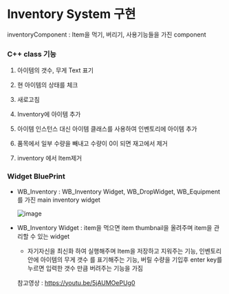# Inventory System 구현

inventoryComponent : Item을 먹기, 버리기, 사용기능들을 가진 component

### C++ class 기능

1. 아이템의 갯수, 무게 Text 표기

2. 현 아이템의 상태를 체크

3. 새로고침

4. Inventory에 아이템 추가

5. 아이템 인스턴스 대신 아이템 클래스를 사용하여 인벤토리에 아이템 추가

6. 품목에서 일부 수량을 빼내고 수량이 0이 되면 재고에서 제거

7. inventory 에서 Item제거

### Widget BluePrint

- WB_Inventory : WB_Inventory Widget, WB_DropWidget, WB_Equipment를 가진 main inventory widget

  ![image](https://github.com/HanYooTae/Unreal-Game-Project1/assets/123162344/c14b36c0-4c61-42ac-babd-b49c6e8c5d88)

- WB_Inventory Widget : item을 먹으면 item thumbnail을 올려주며 item을 관리할 수 있는 widget
  * 자기자신을 최신화 하여 실행해주며 Item을 저장하고 지워주는 기능, 인벤토리안에 아이템의 무게 갯수 를 표기해주는 기능, 버릴 수량을 기입후 enter key를 누르면 입력한 갯수 만큼 버려주는 기능을 가짐

  참고영상 : https://youtu.be/5jAUMOePUg0

